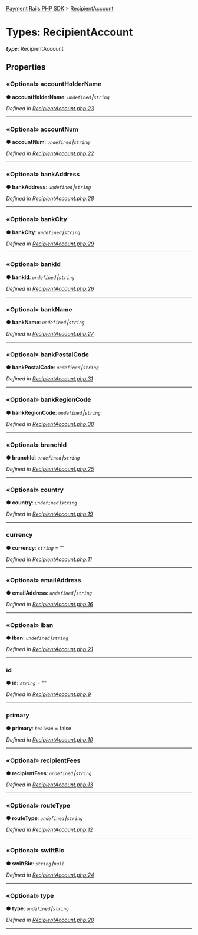 [Payment Rails PHP SDK](../README.md) > [RecipientAccount](../types/recipientaccount.md)

# Types: RecipientAccount

*__type__*: RecipientAccount

## Properties

<a id="accountholdername"></a>

### «Optional» accountHolderName

**●  accountHolderName**:  *`undefined`⎮`string`*

*Defined in [RecipientAccount.php:23](https://github.com/PaymentRails/php-sdk/tree/master/lib/PaymentRails/RecipientAccount.php#L23)*

---
<a id="accountnum"></a>

### «Optional» accountNum

**●  accountNum**:  *`undefined`⎮`string`*

*Defined in [RecipientAccount.php:22](https://github.com/PaymentRails/php-sdk/tree/master/lib/PaymentRails/RecipientAccount.php#L22)*

---

<a id="bankaddress"></a>

### «Optional» bankAddress

**●  bankAddress**:  *`undefined`⎮`string`*

*Defined in [RecipientAccount.php:28](https://github.com/PaymentRails/php-sdk/tree/master/lib/PaymentRails/RecipientAccount.php#L28)*

---

<a id="bankcity"></a>

### «Optional» bankCity

**●  bankCity**:  *`undefined`⎮`string`*

*Defined in [RecipientAccount.php:29](https://github.com/PaymentRails/php-sdk/tree/master/lib/PaymentRails/RecipientAccount.php#L29)*

---

<a id="bankid"></a>

### «Optional» bankId

**●  bankId**:  *`undefined`⎮`string`*

*Defined in [RecipientAccount.php:26](https://github.com/PaymentRails/php-sdk/tree/master/lib/PaymentRails/RecipientAccount.php#L26)*

---

<a id="bankname"></a>

### «Optional» bankName

**●  bankName**:  *`undefined`⎮`string`*

*Defined in [RecipientAccount.php:27](https://github.com/PaymentRails/php-sdk/tree/master/lib/PaymentRails/RecipientAccount.php#L27)*

---

<a id="bankpostalcode"></a>

### «Optional» bankPostalCode

**●  bankPostalCode**:  *`undefined`⎮`string`*

*Defined in [RecipientAccount.php:31](https://github.com/PaymentRails/php-sdk/tree/master/lib/PaymentRails/RecipientAccount.php#L31)*

---

<a id="bankregioncode"></a>

### «Optional» bankRegionCode

**●  bankRegionCode**:  *`undefined`⎮`string`*

*Defined in [RecipientAccount.php:30](https://github.com/PaymentRails/php-sdk/tree/master/lib/PaymentRails/RecipientAccount.php#L30)*

---

<a id="branchid"></a>

### «Optional» branchId

**●  branchId**:  *`undefined`⎮`string`*

*Defined in [RecipientAccount.php:25](https://github.com/PaymentRails/php-sdk/tree/master/lib/PaymentRails/RecipientAccount.php#L25)*

---

<a id="country"></a>

### «Optional» country

**●  country**:  *`undefined`⎮`string`*

*Defined in [RecipientAccount.php:19](https://github.com/PaymentRails/php-sdk/tree/master/lib/PaymentRails/RecipientAccount.php#L19)*

---

<a id="currency"></a>

### currency

**●  currency**:  *`string`*  = ""

*Defined in [RecipientAccount.php:11](https://github.com/PaymentRails/php-sdk/tree/master/lib/PaymentRails/RecipientAccount.php#L11)*

---

<a id="emailaddress"></a>

### «Optional» emailAddress

**●  emailAddress**:  *`undefined`⎮`string`*

*Defined in [RecipientAccount.php:16](https://github.com/PaymentRails/php-sdk/tree/master/lib/PaymentRails/RecipientAccount.php#L16)*

---

<a id="iban"></a>

### «Optional» iban

**●  iban**:  *`undefined`⎮`string`*

*Defined in [RecipientAccount.php:21](https://github.com/PaymentRails/php-sdk/tree/master/lib/PaymentRails/RecipientAccount.php#L21)*

---

<a id="id"></a>

### id

**●  id**:  *`string`*  = ""

*Defined in [RecipientAccount.php:9](https://github.com/PaymentRails/php-sdk/tree/master/lib/PaymentRails/RecipientAccount.php#L9)*

---

<a id="primary"></a>

### primary

**●  primary**:  *`boolean`*  = false

*Defined in [RecipientAccount.php:10](https://github.com/PaymentRails/php-sdk/tree/master/lib/PaymentRails/RecipientAccount.php#L10)*

---

<a id="recipientfees"></a>

### «Optional» recipientFees

**●  recipientFees**:  *`undefined`⎮`string`*

*Defined in [RecipientAccount.php:13](https://github.com/PaymentRails/php-sdk/tree/master/lib/PaymentRails/RecipientAccount.php#L13)*

---

<a id="routetype"></a>

### «Optional» routeType

**●  routeType**:  *`undefined`⎮`string`*

*Defined in [RecipientAccount.php:12](https://github.com/PaymentRails/php-sdk/tree/master/lib/PaymentRails/RecipientAccount.php#L12)*

---

<a id="swiftbic"></a>

### «Optional» swiftBic

**●  swiftBic**:  *`string`⎮`null`*

*Defined in [RecipientAccount.php:24](https://github.com/PaymentRails/php-sdk/tree/master/lib/PaymentRails/RecipientAccount.php#L24)*

---

<a id="type"></a>

### «Optional» type

**●  type**:  *`undefined`⎮`string`*

*Defined in [RecipientAccount.php:20](https://github.com/PaymentRails/php-sdk/tree/master/lib/PaymentRails/RecipientAccount.php#L20)*

---